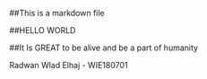 \##This is a markdown file

\##HELLO WORLD

\##It Is GREAT to be alive and be a part of humanity

Radwan Wlad Elhaj - WIE180701
